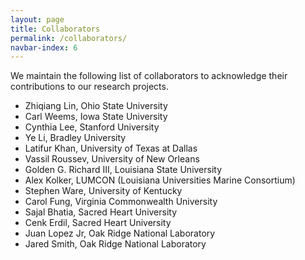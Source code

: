 ```yaml
---
layout: page
title: Collaborators
permalink: /collaborators/
navbar-index: 6
---
```


We maintain the following list of collaborators to acknowledge their contributions to our research projects.

- Zhiqiang Lin, Ohio State University
- Carl Weems, Iowa State University
- Cynthia Lee, Stanford University
- Ye Li, Bradley University
- Latifur Khan, University of Texas at Dallas
- Vassil Roussev, University of New Orleans
- Golden G. Richard III, Louisiana State University
- Alex Kolker, LUMCON (Louisiana Universities Marine Consortium)
- Stephen Ware, University of Kentucky
- Carol Fung, Virginia Commonwealth University
- Sajal Bhatia, Sacred Heart University
- Cenk Erdil, Sacred Heart University
- Juan Lopez Jr, Oak Ridge National Laboratory
- Jared Smith, Oak Ridge National Laboratory

